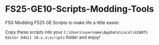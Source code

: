 # FS25-GE10-Scripts-Modding-Tools
FSG Modding FS25 GE Scripts to make life a little easier.  

Copy these scripts into your `C:\Users\username\AppData\Local\GIANTS Editor 64bit 10.x.x\scripts` folder and enjoy!


